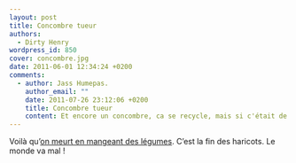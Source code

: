 ```yaml
---
layout: post
title: Concombre tueur
authors:
  - Dirty Henry
wordpress_id: 850
cover: concombre.jpg
date: 2011-06-01 12:34:24 +0200
comments:
  - author: Jass Humepas.
    author_email: ""
    date: 2011-07-26 23:12:06 +0200
    title: Concombre tueur
    content: Et encore un concombre, ca se recycle, mais si c'était de l'ail ?
---
```


Voilà
qu’[on meurt en mangeant des légumes](http://tempsreel.nouvelobs.com/economie/20110601.OBS4380/fin-de-l-alerte-au-concombre-espagnol.html).
C’est la fin des haricots. Le monde va mal !
